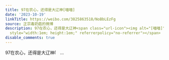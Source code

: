 ```yaml
---
title: 97在农心，还得是大辽神[喵喵]
date: '2023-10-19'
linkTitle: https://weibo.com/3825863518/NoBbLEzFg
source: 正宗毒奶菇的微博
description: 97在农心，还得是大辽神<span class="url-icon"><img alt="[喵喵]" src="https://h5.sinaimg.cn/m/emoticon/icon/others/d_miao-c1b3d563bd.png"
  style="width:1em; height:1em;" referrerpolicy="no-referrer"></span>  ...
disable_comments: true
---
```

97在农心，还得是大辽神<span class="url-icon"><img alt="[喵喵]" src="https://h5.sinaimg.cn/m/emoticon/icon/others/d_miao-c1b3d563bd.png" style="width:1em; height:1em;" referrerpolicy="no-referrer"></span>  ...